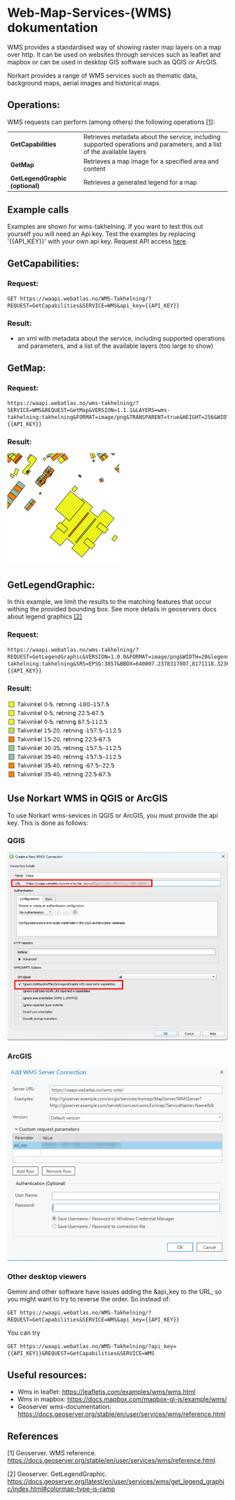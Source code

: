 # Web-Map-Services-(WMS) dokumentation

WMS provides a standardised way of showing raster map layers on a map over http. It can be used on websites through services such as leaflet and mapbox or can be used in desktop GIS software such as QGIS or ArcGIS.

Norkart provides a range of WMS services such as thematic data, background maps, aerial images and historical maps.

## Operations:

WMS requests can perform (among others) the following operations [[1]](#1):

|                                  |                                                                                                                         |
|----------------------------------|-------------------------------------------------------------------------------------------------------------------------|
| **GetCapabilities**              | Retrieves metadata about the service, including supported operations and parameters, and a list of the available layers |
| **GetMap**                       | Retrieves a map image for a specified area and content                                                                  |
| **GetLegendGraphic (optional)** | Retrieves a generated legend for a map                                                                                  |

## Example calls
Examples are shown for wms-takhelning. If you want to test this out yourself you will need an Api key. Test the examples by replacing '{{API_KEY}}' with your own api key. Request API access [here](https://www.norkart.no/dataoganalyse/).

## GetCapabilities:

### Request:

```
GET https://waapi.webatlas.no/WMS-Takhelning/?REQUEST=GetCapabilities&SERVICE=WMS&api_key={{API_KEY}}
```

### Result:
- an xml with metadata about the service, including supported operations and parameters, and a list of the available layers (too large to show)


## GetMap:

### Request:

```
https://waapi.webatlas.no/wms-takhelning/?SERVICE=WMS&REQUEST=GetMap&VERSION=1.1.1&LAYERS=wms-takhelning:takhelning&FORMAT=image/png&TRANSPARENT=true&HEIGHT=256&WIDTH=256&SRS=EPSG:3857&BBOX=640007.2378317807,8171118.323685342,640083.6748600659,8171194.760713628&api_key={{API_KEY}}
```

### Result:

![wms-takhelning-sample-response](./images/wms-takhelning-takhelning.png)


## GetLegendGraphic:

In this example, we limit the results to the matching features that occur withing the provided bounding box. See more details in geoservers docs about legend graphics [[2]](#2)

### Request:

```
https://waapi.webatlas.no/wms-takhelning/?REQUEST=GetLegendGraphic&VERSION=1.0.0&FORMAT=image/png&WIDTH=20&legend_options=hideEmptyRules:true&LAYER=wms-takhelning:takhelning&SRS=EPSG:3857&BBOX=640007.2378317807,8171118.323685342,640083.6748600659,8171194.760713628&api_key={{API_KEY}}

```

### Result:

![wms-takhelning-sample-legend-response](./images/geoserver-GetLegendGraphic.png)

## Use Norkart WMS in QGIS or ArcGIS
To use Norkart wms-sevices in QGIS or ArcGIS, you must provide the api key. This is done as follows:

### QGIS
![how-to-use-in-qgis](./images/qgis_config.png)

### ArcGIS
![how-to-use-in-arcgis](./images/arcgis_config.png)

### Other desktop viewers
Gemini and other software have issues adding the &api_key to the URL, so you might want to try to reverse the order. So instead of:

```
GET https://waapi.webatlas.no/WMS-Takhelning/?REQUEST=GetCapabilities&SERVICE=WMS&api_key={{API_KEY}}
```

You can try

```
GET https://waapi.webatlas.no/WMS-Takhelning/?api_key={{API_KEY}}&REQUEST=GetCapabilities&SERVICE=WMS
```

## Useful resources:
- Wms in leaflet: https://leafletjs.com/examples/wms/wms.html
- Wms in mapbox: https://docs.mapbox.com/mapbox-gl-js/example/wms/
- Geoserver wms-documentation: https://docs.geoserver.org/stable/en/user/services/wms/reference.html

## References
<a id="1">[1]</a> 
Geoserver. 
WMS reference. 
https://docs.geoserver.org/stable/en/user/services/wms/reference.html.

<a id="2">[2]</a> 
Geoserver. 
GetLegendGraphic. 
https://docs.geoserver.org/latest/en/user/services/wms/get_legend_graphic/index.html#colormap-type-is-ramp
